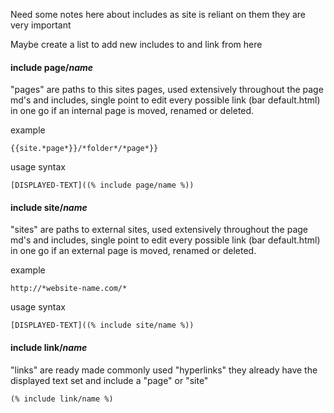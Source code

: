 Need some notes here about includes as site is reliant on them they are very important

Maybe create a list to add new includes to and link from here

#### include page/*name*

"pages" are paths to this sites pages, used extensively throughout the page md's and includes, single point to edit every possible link (bar default.html) in one go if an internal page is moved, renamed or deleted.

example 

    {{site.*page*}}/*folder*/*page*}}

usage syntax

    [DISPLAYED-TEXT]((% include page/name %))


#### include site/*name*

"sites" are paths to external sites, used extensively throughout the page md's and includes, single point to edit every possible link (bar default.html) in one go if an external page is moved, renamed or deleted.

example 

    http://*website-name.com/*

usage syntax

    [DISPLAYED-TEXT]((% include site/name %))

#### include link/*name*

"links" are ready made commonly used "hyperlinks" they already have the displayed text set and include a "page" or "site"  

    (% include link/name %)
